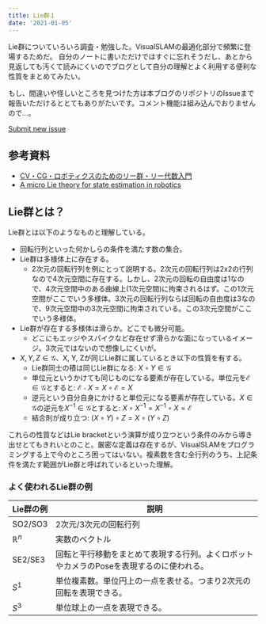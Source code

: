 ```yaml
---
title: Lie群１
date: '2021-01-05'
---
```


Lie群についていろいろ調査・勉強した。VisualSLAMの最適化部分で頻繁に登場するためだ。
自分のノートに書いただけではすぐに忘れそうだし、あとから見返しても汚くて読みにくいのでブログとして自分の理解とよく利用する便利な性質をまとめてみたい。

もし、間違いや怪しいところを見つけた方は本ブログのリポジトリのIssueまで報告いただけるととてもありがたいです。コメント機能は組み込んでおりませんので…。

[Submit new issue](https://github.com/eryeden/eoee-blog/issues/new?labels=blog)

## 参考資料
- [CV・CG・ロボティクスのためのリー群・リー代数入門](https://swkagami.hatenablog.com/entry/lie_00toc)
- [A micro Lie theory for state estimation in robotics](https://arxiv.org/abs/1812.01537)

## Lie群とは？
Lie群とは以下のようなものと理解している。
- 回転行列といった何かしらの条件を満たす数の集合。
- Lie群は多様体上に存在する。
  - 2次元の回転行列を例にとって説明する。2次元の回転行列は2x2の行列なので4次元空間に存在する。しかし、2次元の回転の自由度は1なので、4次元空間中のある曲線上(1次元空間)に拘束されるはず。この1次元空間がここでいう多様体。3次元の回転行列ならば回転の自由度は3なので、9次元空間中の3次元空間に拘束されている。この3次元空間がここでいう多様体。
- Lie群が存在する多様体は滑らか。どこでも微分可能。
  - どこにもエッジやスパイクなど存在せず滑らかな面になっているイメージ。3次元ではないので想像しにくいが。
- $X,Y,Z \in \mathcal{G}$、X, Y, Zが同じLie群に属しているとき以下の性質を有する。
  - Lie群同士の積は同じLie群になる: $X \circ Y \in \mathcal{G}$
  - 単位元というかけても同じものになる要素が存在している。単位元を$\mathcal{E} \in \mathcal{G}$とすると: $\mathcal{E} \circ X = X \circ \mathcal{E} = X$
  - 逆元という自分自身にかけると単位元になる要素が存在している。$X\in \mathcal{G}$の逆元を$X^{-1}\in \mathcal{G}$とすると: $X \circ X^{-1} = X^{-1} \circ X = \mathcal{E}$
  - 結合則が成り立つ: $(X \circ Y) \circ Z = X \circ (Y \circ Z)$

これらの性質などはLie bracketという演算が成り立つという条件のみから導き出せとてもきれいとのこと。厳密な定義は存在するが、VisualSLAMをプログラミングする上で今のところ困ってはいない。複素数を含む全行列のうち、上記条件を満たす範囲がLie群と呼ばれているといった理解。

### よく使われるLie群の例
| Lie群の例 | 説明 |
| -- | -- |
| SO2/SO3 | 2次元/3次元の回転行列 |
| $\mathbb{R}^n$ | 実数のベクトル |
| SE2/SE3 | 回転と平行移動をまとめて表現する行列。よくロボットやカメラのPoseを表現するのに使われる。 |
| $S^1$|単位複素数。単位円上の一点を表せる。つまり2次元の回転を表現できる。|
| $S^3$|単位球上の一点を表現できる。|

